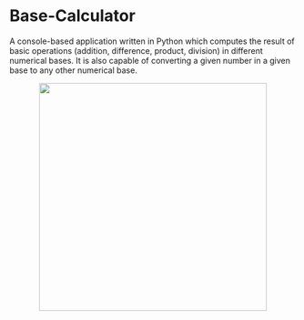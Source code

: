 # Base-Calculator
A console-based application written in Python which computes the result of basic operations (addition, difference, product, division) in different numerical bases. It is also capable of converting a given number in a given base to any other numerical base.

<p align="center"> <img src="https://github.com/EmanuelPutura/Base-Calculator/blob/main/img/console_menu.png" height="400"/> </p>
